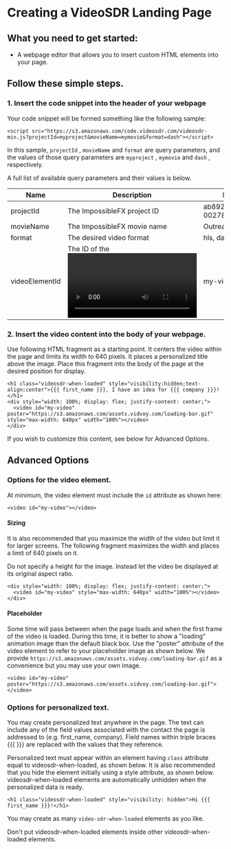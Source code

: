 # Creating a VideoSDR Landing Page

## What you need to get started:

* A webpage editor that allows you to insert custom HTML elements into your page.

## Follow these simple steps. 

### 1. Insert the code snippet into the header of your webpage

Your code snippet will be formed something like the following sample:

```
<script src="https://s3.amazonaws.com/code.videosdr.com/videosdr-min.js?projectId=myproject&movieName=mymovie&format=dash"></script>
```

In this sample, `projectId` , `movieName` and `format` are query parameters, and the values of those
query parameters are `myproject` , `mymovie` and `dash` , respectively.

A full list of available query parameters and their values is below.

| Name | Description | Example |
| ---- | ----------- | ------- |
|projectId|The ImpossibleFX project ID|ab892-83860a-002788fc|
|movieName|The ImpossibleFX movie name|OutreachCampaign1|
|format|The desired video format|hls, dash, mp4|
|videoElementId|The ID of the <video> element in the HTML page.|my-video|

### 2.  Insert the video content into the body of your webpage.

Use following HTML fragment as a starting point.  It centers the video within the page and limits its width to 640 pixels.  It places a personalized title above the image.  Place this fragment into the body of the page at the desired position for display.

```
<h1 class="videosdr-when-loaded" style="visibility:hidden;text-align:center">{{{ first_name }}}, I have an idea for {{{ company }}}!</h1>
<div style="width: 100%; display: flex; justify-content: center;">
  <video id="my-video" poster="https://s3.amazonaws.com/assets.vidvoy.com/loading-bar.gif" style="max-width: 640px" width="100%"></video>
</div>
```

If you wish to customize this content, see below for Advanced Options.

## Advanced Options

### Options for the video element.

At minimum, the video element must include the `id` attribute as shown here:

```
<video id="my-video"></video>
```

#### Sizing

It is also recommended that you maximize the width of the video but limit it for larger screens.  The following fragment maximizes the width and places a limit of 640 pixels on it. 

Do not specify a height for the image.  Instead let the video be displayed at its original aspect ratio.

```
<div style="width: 100%; display: flex; justify-content: center;">
  <video id="my-video" style="max-width: 640px" width="100%"></video>
</div>
```

#### Placeholder

Some time will pass between when the page loads and when the first frame of the video is loaded.
During this time, it is better to show a "loading" animation image than the default black box.
Use the "poster" attribute of the video element to refer to your placeholder image as shown below. 
We provide `https://s3.amazonaws.com/assets.vidvoy.com/loading-bar.gif` as a convenience but you
may use your own image.

```
<video id="my-video" poster="https://s3.amazonaws.com/assets.vidvoy.com/loading-bar.gif"></video>
```

### Options for personalized text.

You may create personalized text anywhere in the page.  The text can include any of the 
field values associated with the contact the page is addressed to (e.g. first_name, company).
Field names within triple braces {{{ }}} are replaced with the values that they reference. 

Personalized text must appear within an element having `class` attribute equal to videosdr-when-loaded, as shown below.  It is also recommended that you hide the element initially using a style attribute, as shown below. videosdr-when-loaded elements are automatically unhidden when the personalized data is ready.

```
<h1 class="videosdr-when-loaded" style="visibility: hidden">Hi {{{ first_name }}}!</h1>
```

You may create as many `video-sdr-when-loaded` elements as you like.

Don't put videosdr-when-loaded elements inside other videosdr-when-loaded elements.

</body>
</html>
